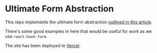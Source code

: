 # Ultimate Form Abstraction

This repo implements the ultimate form abstraction [outlined in this article](https://www.brendonovich.dev/blog/the-ultimate-form-abstraction).

There's some good examples in here that would be useful for work as we use `react-hook-form`.

The site has been deployed to [Vercel](https://ultimate-form-abstraction.vercel.app/).